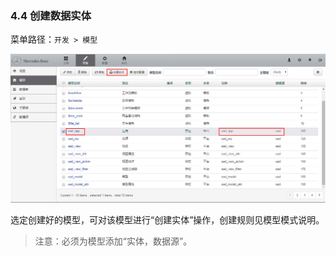 ### 4.4 创建数据实体

菜单路径：`开发 > 模型`

![PNG](..\images\model\8.png)

选定创建好的模型，可对该模型进行“创建实体”操作，创建规则见模型模式说明。
> 注意：必须为模型添加“实体，数据源”。